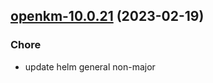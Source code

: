 

## [openkm-10.0.21](https://github.com/truecharts/charts/compare/openkm-10.0.20...openkm-10.0.21) (2023-02-19)

### Chore

- update helm general non-major
  
  